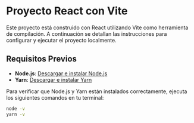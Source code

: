 # Proyecto React con Vite

Este proyecto está construido con React utilizando Vite como herramienta de compilación. A continuación se detallan las instrucciones para configurar y ejecutar el proyecto localmente.

## Requisitos Previos

- **Node.js**: [Descargar e instalar Node.js](https://nodejs.org/)
- **Yarn**: [Descargar e instalar Yarn](https://classic.yarnpkg.com/en/docs/install/)

Para verificar que Node.js y Yarn están instalados correctamente, ejecuta los siguientes comandos en tu terminal:

```bash
node -v
yarn -v
